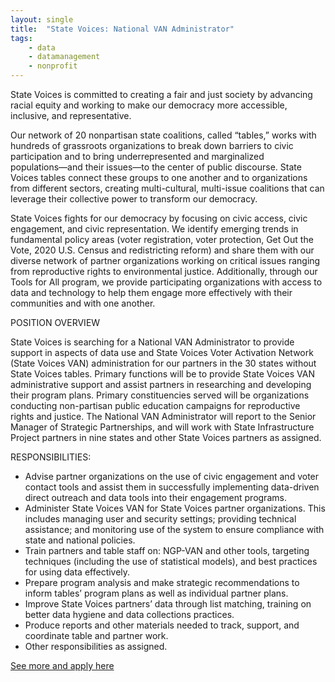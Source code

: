 ```yaml
---
layout: single
title:  "State Voices: National VAN Administrator"
tags: 
    - data
    - datamanagement
    - nonprofit
---
```


State Voices is committed to creating a fair and just society by advancing racial equity and working to make our democracy more accessible, inclusive, and representative.

Our network of 20 nonpartisan state coalitions, called “tables,” works with hundreds of grassroots organizations to break down barriers to civic participation and to bring underrepresented and marginalized populations―and their issues―to the center of public discourse. State Voices tables connect these groups to one another and to organizations from different sectors, creating multi-cultural, multi-issue coalitions that can leverage their collective power to transform our democracy.

State Voices fights for our democracy by focusing on civic access, civic engagement, and civic representation. We identify emerging trends in fundamental policy areas (voter registration, voter protection, Get Out the Vote, 2020 U.S. Census and redistricting reform) and share them with our diverse network of partner organizations working on critical issues ranging from reproductive rights to environmental justice. Additionally, through our Tools for All program, we provide participating organizations with access to data and technology to help them engage more effectively with their communities and with one another.

POSITION OVERVIEW

State Voices is searching for a National VAN Administrator to provide support in aspects of data use and State Voices Voter Activation Network (State Voices VAN) administration for our partners in the 30 states without State Voices tables. Primary functions will be to provide State Voices VAN administrative support and assist partners in researching and developing their program plans. Primary constituencies served will be organizations conducting non-partisan public education campaigns for reproductive rights and justice. The National VAN Administrator will report to the Senior Manager of Strategic Partnerships, and will work with State Infrastructure Project partners in nine states and other State Voices partners as assigned.

RESPONSIBILITIES:

* Advise partner organizations on the use of civic engagement and voter contact tools and assist them in successfully implementing data-driven direct outreach and data tools into their engagement programs.
* Administer State Voices VAN for State Voices partner organizations. This includes managing user and security settings; providing technical assistance; and monitoring use of the system to ensure compliance with state and national policies.
* Train partners and table staff on: NGP-VAN and other tools, targeting techniques (including the use of statistical models), and best practices for using data effectively.
* Prepare program analysis and make strategic recommendations to inform tables’ program plans as well as individual partner plans.
* Improve State Voices partners’ data through list matching, training on better data hygiene and data collections practices.
* Produce reports and other materials needed to track, support, and coordinate table and partner work.
* Other responsibilities as assigned.

[See more and apply here](https://statevoices.org/careers/national-van-administrator/)
